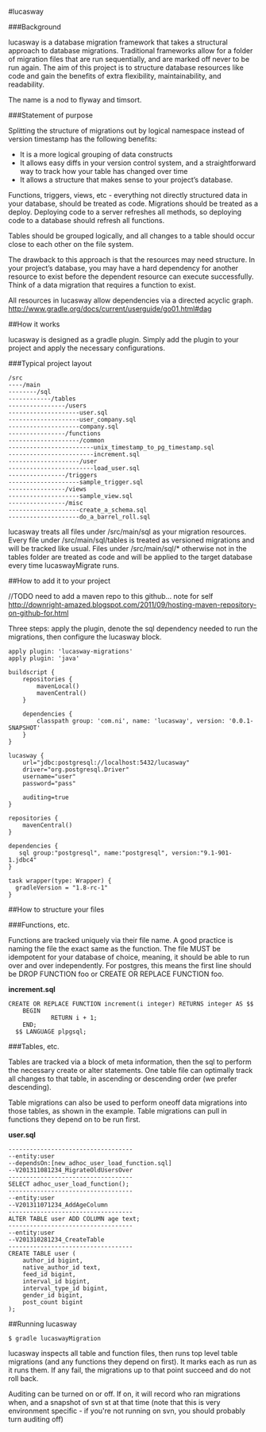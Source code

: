 #lucasway

###Background

lucasway is a database migration framework that takes a structural approach to database migrations.  Traditional frameworks allow for a folder of migration files that are run sequentially, and are marked off never to be run again.  The aim of this project is to structure database resources like code and gain the benefits of extra flexibility, maintainability, and readability.

The name is a nod to flyway and timsort.

###Statement of purpose

Splitting the structure of migrations out by logical namespace instead of version timestamp has the following benefits:  

+   It is a more logical grouping of data constructs
+   It allows easy diffs in your version control system, and a straightforward way to track how your table has changed over time
+   It allows a structure that makes sense to your project’s database.

Functions, triggers, views, etc - everything not directly structured data in your database, should be treated as code.  Migrations should be treated as a deploy.  Deploying code to a server refreshes all methods, so deploying code to a database should refresh all functions.

Tables should be grouped logically, and all changes to a table should occur close to each other on the file system.

The drawback to this approach is that the resources may need structure.  In your project’s database, you may have a hard dependency for another resource to exist before the dependent resource can execute successfully.  Think of a data migration that requires a function to exist.  

All resources in lucasway allow dependencies via a directed acyclic graph. http://www.gradle.org/docs/current/userguide/go01.html#dag

##How it works

lucasway is designed as a gradle plugin.  Simply add the plugin to your project and apply the necessary configurations.

###Typical project layout

    /src
    ----/main
    --------/sql
    ------------/tables
    ----------------/users
    --------------------user.sql
    --------------------user_company.sql
    --------------------company.sql
    ----------------/functions
    --------------------/common
    ------------------------unix_timestamp_to_pg_timestamp.sql
    ------------------------increment.sql
    --------------------/user
    ------------------------load_user.sql
    ----------------/triggers
    --------------------sample_trigger.sql
    ----------------/views
    --------------------sample_view.sql
    ----------------/misc
    --------------------create_a_schema.sql
    --------------------do_a_barrel_roll.sql

lucasway treats all files under /src/main/sql as your migration resources.  Every file under /src/main/sql/tables is treated as versioned migrations and will be tracked like usual.  Files under /src/main/sql/* otherwise not in the tables folder are treated as code and will be applied to the target database every time lucaswayMigrate runs.

##How to add it to your project

//TODO need to add a maven repo to this github... note for self http://downright-amazed.blogspot.com/2011/09/hosting-maven-repository-on-github-for.html

Three steps: apply the plugin, denote the sql dependency needed to run the migrations, then configure the lucasway block.

    apply plugin: 'lucasway-migrations'
    apply plugin: 'java'

    buildscript {
        repositories {
            mavenLocal()
            mavenCentral()
        }

        dependencies {
            classpath group: 'com.ni', name: 'lucasway', version: '0.0.1-SNAPSHOT'
        }
    }

    lucasway {
        url="jdbc:postgresql://localhost:5432/lucasway"
        driver="org.postgresql.Driver"
        username="user"
        password="pass"
    
        auditing=true
    }
    
    repositories {
        mavenCentral()
    }
    
    dependencies {
       sql group:"postgresql", name:"postgresql", version:"9.1-901-1.jdbc4"
    }
    
    task wrapper(type: Wrapper) {
      gradleVersion = "1.8-rc-1"
    }


##How to structure your files

###Functions, etc.

Functions are tracked uniquely via their file name.  A good practice is naming the file the exact same as the function.  The file MUST be idempotent for your database of choice, meaning, it should be able to run over and over independently.  For postgres, this means the first line should be DROP FUNCTION foo or CREATE OR REPLACE FUNCTION foo.

__increment.sql__

    CREATE OR REPLACE FUNCTION increment(i integer) RETURNS integer AS $$
        BEGIN
                RETURN i + 1;
        END;
      $$ LANGUAGE plpgsql;

###Tables, etc.

Tables are tracked via a block of meta information, then the sql to perform the necessary create or alter statements.  One table file can optimally track all changes to that table, in ascending or descending order (we prefer descending).

Table migrations can also be used to perform oneoff data migrations into those tables, as shown in the example.  Table migrations can pull in functions they depend on to be run first.


__user.sql__

    -----------------------------------
    --entity:user
    --dependsOn:[new_adhoc_user_load_function.sql]
    --V201311081234_MigrateOldUsersOver
    -----------------------------------
    SELECT adhoc_user_load_function();
    -----------------------------------
    --entity:user
    --V201311071234_AddAgeColumn
    -----------------------------------
    ALTER TABLE user ADD COLUMN age text;
    -----------------------------------
    --entity:user
    --V201310281234_CreateTable
    -----------------------------------
    CREATE TABLE user (
        author_id bigint,
        native_author_id text,
        feed_id bigint,
        interval_id bigint,
        interval_type_id bigint,
        gender_id bigint,
        post_count bigint
    );

##Running lucasway

    $ gradle lucaswayMigration

lucasway inspects all table and function files, then runs top level table migrations (and any functions they depend on first).  It marks each as run as it runs them.  If any fail, the migrations up to that point succeed and do not roll back.

Auditing can be turned on or off.  If on, it will record who ran migrations when, and a snapshot of svn st at that time (note that this is very environment specific - if you're not running on svn, you should probably turn auditing off)



